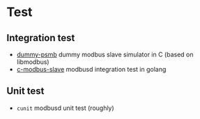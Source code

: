 # Test

## Integration test

- [dummy-psmb](https://github.com/taka-wang/dummy-psmb) dummy modbus slave simulator in C (based on libmodbus)
- [c-modbus-slave](https://github.com/taka-wang/c-modbus-slave) modbusd integration test in golang

## Unit test

- `cunit` modbusd unit test  (roughly)